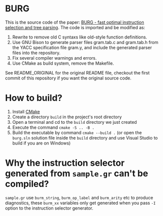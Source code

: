 # BURG

This is the source code of the paper: [BURG - fast optimal instruction selection and tree parsing](https://dl.acm.org/doi/10.1145/131080.131089).
The code is imported and be modified as:

1. Rewrite to remove old C syntaxs like old-style function definitions.
2. Use GNU Bison to generate parser files gram.tab.c and gram.tab.h
   from the YACC specification file gram.y, and include the generated
   parser files into the repository.
3. Fix several compiler warnings and errors.
4. Use CMake as build system, remove the Makefile.


See README_ORIGINAL for the original README file, checkout the first
commit of this repository if you want the original source code.

# How to build?

1. Install [CMake](https://cmake.org/)
2. Create a directory `build` in the project's root directory
3. Open a terminal and cd to the `build` directory we just created
4. Execute the command `cmake -S .. -B .`
5. Build the executable by command `cmake --build .` (or open the
   `burg.sln` solution file inside the `build` directory and use
   Visual Studio to build if you are on Windows)

# Why the instruction selector generated from `sample.gr` can't be compiled?

`sample.gr` use `burm_string`, `burm_op_label` and `burm_arity` etc to
produce diagnostics, these `burm_xx` variables only get generated when you
pass `-I` option to the instruction selector generator.
